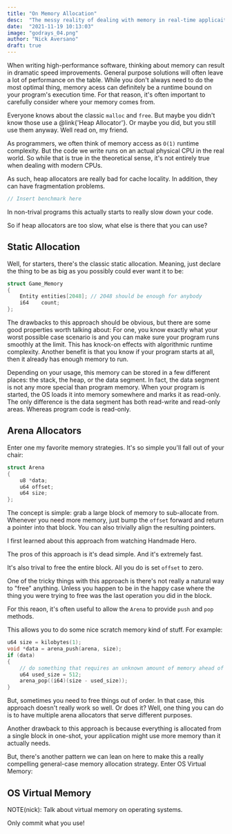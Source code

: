 ```yaml
---
title: "On Memory Allocation"
desc:  "The messy reality of dealing with memory in real-time applicaitons"
date:  "2021-11-19 10:13:03"
image: "godrays_04.png"
author: "Nick Aversano"
draft: true
---
```


When writing high-performance software, thinking about memory can result in dramatic speed improvements.
General purpose solutions will often leave a lot of performance on the table.
While you don't always need to do the most optimal thing, memory acess can definitely be a runtime bound on your program's execution time.
For that reason, it's often important to carefully consider where your memory comes from.

Everyone knows about the classic `malloc` and `free`. But maybe you didn't know those use a @link{'Heap Allocator'}. Or maybe you did, but you still use them anyway. Well read on, my friend.

As programmers, we often think of memory access as `O(1)` runtime complexity. But the code we write runs on an actual physical CPU in the real world. So while that is true in the theoretical sense, it's not entirely true when dealing with modern CPUs.

As such, heap allocators are really bad for cache locality.
In addition, they can have fragmentation problems.

```c
// Insert benchmark here
```

In non-trival programs this actually starts to really slow down your code.


So if heap allocators are too slow, what else is there that you can use?


## Static Allocation

Well, for starters, there's the classic static allocation. Meaning, just declare the thing to be as big as you possibly could ever want it to be:

```c
struct Game_Memory
{
    Entity entities[2048]; // 2048 should be enough for anybody
    i64    count;
};
```

The drawbacks to this approach should be obvious, but there are some good properties worth talking about:
For one, you know exactly what your worst possible case scenario is and you can make sure your program runs smoothly at the limit.
This has knock-on effects with algorithmic runtime complexity.
Another benefit is that you know if your program starts at all, then it already has enough memory to run.

Depending on your usage, this memory can be stored in a few different places: the stack, the heap, or the data segment.
In fact, the data segment is not any more special than program memory.
When your program is started, the OS loads it into memory somewhere and marks it as read-only.
The only difference is the data segment has both read-write and read-only areas. Whereas program code is read-only.


## Arena Allocators

Enter one my favorite memory strategies. It's so simple you'll fall out of your chair:

```c
struct Arena
{
    u8 *data;
    u64 offset;
    u64 size;
};
```

The concept is simple: grab a large block of memory to sub-allocate from. Whenever you need more memory, just bump the `offset` forward and return a pointer into that block.
You can also trivially align the resulting pointers.

I first learned about this approach from watching Handmade Hero.

The pros of this approach is it's dead simple. And it's extremely fast.

It's also trival to free the entire block. All you do is set `offset` to zero.

One of the tricky things with this approach is there's not really a natural way to "free" anything. Unless you happen to be in the happy case where the thing you were trying to free was the last operation you did in the block.

For this reaon, it's often useful to allow the `Arena` to provide `push` and `pop` methods.

This allows you to do some nice scratch memory kind of stuff. For example:

```c
u64 size = kilobytes(1);
void *data = arena_push(arena, size);
if (data)
{
    // do something that requires an unknown amount of memory ahead of time...
    u64 used_size = 512;
    arena_pop((i64)(size - used_size));
}
```

But, sometimes you need to free things out of order. In that case, this approach doesn't really work so well. Or does it?
Well, one thing you can do is to have multiple arena allocators that serve different purposes.



Another drawback to this approach is because everything is allocated from a single block in one-shot, your application might use more memory than it actually needs.

But, there's another pattern we can lean on here to make this a really compelling general-case memory allocation strategy. Enter OS Virtual Memory:


## OS Virtual Memory

NOTE(nick): Talk about virtual memory on operating systems.

Only commit what you use!